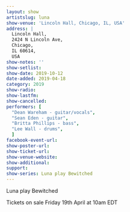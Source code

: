 ```yaml
---
layout: show
artistslug: luna
show-venue: 'Lincoln Hall, Chicago, IL, USA'
address: |
  Lincoln Hall, 
  2424 N Lincoln Ave, 
  Chicago, 
  IL 60614, 
  USA
show-notes: ''
show-setlist: 
show-date: 2019-10-12
date-added: 2019-04-18
category: 2019
show-radio: 
show-lastfm: 
show-cancelled: 
performers: [
  "Dean Wareham - guitar/vocals",
  "Sean Eden - guitar",
  "Britta Phillips - bass",
  "Lee Wall - drums",
  ]
facebook-event-url: 
show-poster-url: 
show-ticket-url: 
show-venue-website: 
show-additional: 
support:
show-series: Luna play Bewitched
---
```

Luna play Bewitched

Tickets on sale Friday 19th April at 10am EDT  

